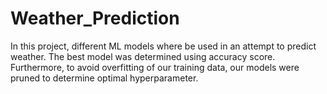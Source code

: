 # Weather_Prediction
In this project, different ML models where be used in an attempt to predict weather. The best model was determined using accuracy score. Furthermore, to avoid overfitting of our training data, our models were pruned to determine optimal hyperparameter.
